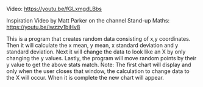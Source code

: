 Video: https://youtu.be/fGLxmgdLBbs

Inspiration Video by Matt Parker on the channel Stand-up Maths: https://youtu.be/iwzzv1biHv8

This is a program that creates random data consisting of x,y coordinates. Then it will calculate the x mean, y mean, x standard deviation and y standard deviation.
Next it will change the data to look like an X by only changing the y values. 
Lastly, the program will move random points by their y value to get the above stats match.
Note: The first chart will display and only when the user closes that window, the calculation to change data to the X will occur. When it is complete the new chart will appear.
